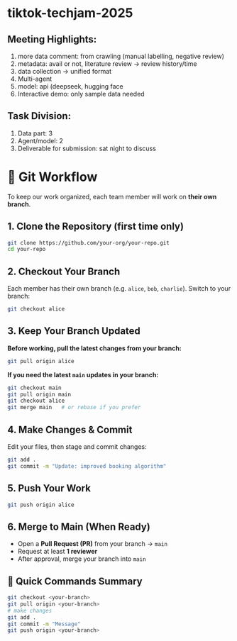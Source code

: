 # tiktok-techjam-2025
## Meeting Highlights:
1. more data comment: from crawling (manual labelling, negative review)
2. metadata: avail or not, literature review -> review history/time
3. data collection -> unified format
4. Multi-agent
5. model: api (deepseek, hugging face
6. Interactive demo: only sample data needed
## Task Division:
1. Data part: 3 
2. Agent/model: 2
3. Deliverable for submission: sat night to discuss

# 🚀 Git Workflow  

To keep our work organized, each team member will work on **their own branch**.  


## 1. Clone the Repository (first time only)  
```bash
git clone https://github.com/your-org/your-repo.git
cd your-repo
```


## 2. Checkout Your Branch  
Each member has their own branch (e.g. `alice`, `bob`, `charlie`). Switch to your branch:  

```bash
git checkout alice
```


## 3. Keep Your Branch Updated  

**Before working, pull the latest changes from your branch:**  

```bash
git pull origin alice
```

**If you need the latest `main` updates in your branch:**  

```bash
git checkout main
git pull origin main
git checkout alice
git merge main   # or rebase if you prefer
```


## 4. Make Changes & Commit  

Edit your files, then stage and commit changes:  

```bash
git add .
git commit -m "Update: improved booking algorithm"
```


## 5. Push Your Work  

```bash
git push origin alice
```


## 6. Merge to Main (When Ready)  
- Open a **Pull Request (PR)** from your branch → `main`  
- Request at least **1 reviewer**  
- After approval, merge your branch into `main`  


## 🔑 Quick Commands Summary  

```bash
git checkout <your-branch>
git pull origin <your-branch>
# make changes
git add .
git commit -m "Message"
git push origin <your-branch>
```
